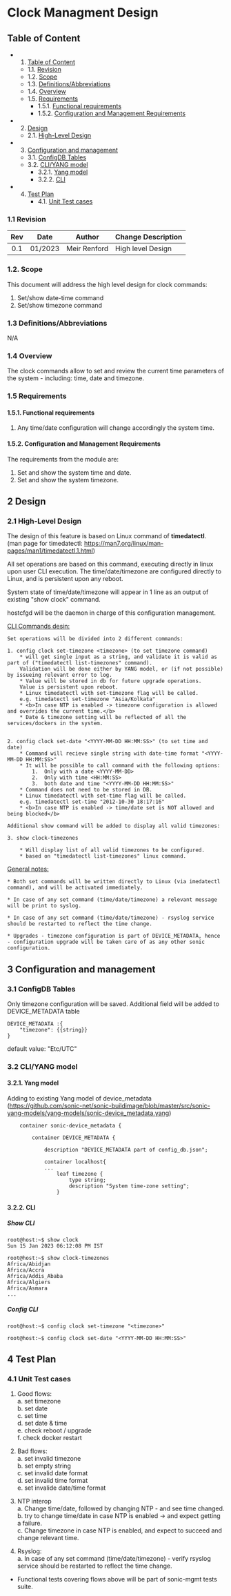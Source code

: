 # Clock Managment Design #

## Table of Content 


* 1. [Table of Content](#TableofContent)
	* 1.1. [Revision](#Revision)
	* 1.2. [Scope](#Scope)
	* 1.3. [Definitions/Abbreviations](#DefinitionsAbbreviations)
	* 1.4. [Overview](#Overview)
	* 1.5. [Requirements](#Requirements)
		* 1.5.1. [Functional requirements](#FunctionalRequirements)
		* 1.5.2. [Configuration and Management Requirements](#ConfigurationManagementRequirements) 
* 2. [Design](#Design)
	* 2.1. [High-Level Design](#High-LevelDesign)
* 3. [Configuration and management](#Configurationandmanagement)
	* 3.1. [ConfigDB Tables](#ConfigDBTables)
	* 3.2. [CLI/YANG model](#CLIYANGmodel)
		* 3.2.1. [Yang model](#Yangmodel)
		* 3.2.2. [CLI](#Climodel)
* 4. [Test Plan](#TestPlan)
		* 4.1. [Unit Test cases](#UnitTestcases)


### 1.1 <a name='Revision'></a>Revision

|  Rev  |  Date   |      Author      | Change Description |
| :---: | :-----: | :--------------: | ------------------ |
|  0.1  | 01/2023 | Meir Renford	 | High level Design  |

###  1.2. <a name='Scope'></a>Scope

This document will address the high level design for clock commands:
1.	Set/show date-time command
2.	Set/show timezone command


### 1.3 <a name='DefinitionsAbbreviations'></a>Definitions/Abbreviations 

N/A

### 1.4 Overview 

The clock commands allow to set and review the current time parameters of the system - including: time, date and timezone. 

### 1.5 Requirements
####  1.5.1. <a name='FunctionalRequirements'></a>Functional requirements

1. Any time/date configuration will change accordingly the system time. 

####  1.5.2. <a name='ConfigurationManagementRequirements'></a>Configuration and Management Requirements
The requirements from the module are: 
1.	Set and show the system time and date.
2.	Set and show the system timezone.


##  2 <a name='Design'></a>Design

###  2.1 <a name='High-LevelDesign'></a>High-Level Design

The design of this feature is based on Linux command of <b>timedatectl</b>.<BR>
(man page for timedatectl: https://man7.org/linux/man-pages/man1/timedatectl.1.html)

All set operations are based on this command, executing directly in linux upon user CLI execution.
The time/date/timezone are configured directly to Linux, and is persistent upon any reboot.

System state of time/date/timezone will appear in 1 line as an output of existing "show clock" command.

hostcfgd will be the daemon in charge of this configuration management.

<u>CLI Commands desin:</u><br>

	Set operations will be divided into 2 different commands:

	1. config clock set-timezone <timezone> (to set timezone command)
		* will get single input as a string, and validate it is valid as part of ("timedatectl list-timezones" command).
		Validation will be done either by YANG model, or (if not possible) by issueing relevant error to log.
		* Value will be stored in db for future upgrade operations.
		Value is persistent upon reboot.
		* Linux timedatectl with set-timezone flag will be called.
		e.g. timedatectl set-timezone "Asia/Kolkata"
		* <b>In case NTP is enabled -> timezone configuration is allowed and overrides the current time.</b>
		* Date & timezone setting will be reflected of all the services/dockers in the system.


	2. config clock set-date "<YYYY-MM-DD HH:MM:SS>" (to set time and date)
		* Command will recieve single string with date-time format "<YYYY-MM-DD HH:MM:SS>"
		* It will be possible to call command with the following options:
			1.	Only with a date <YYYY-MM-DD>
			2. 	Only with time <HH:MM:SS>
			3.  both date and time "<YYYY-MM-DD HH:MM:SS>"
		* Command does not need to be stored in DB.
		* Linux timedatectl with set-time flag will be called.
		e.g. timedatectl set-time "2012-10-30 18:17:16"
		* <b>In case NTP is enabled -> time/date set is NOT allowed and being blocked</b>

	Additional show command will be added to display all valid timezones:

	3. show clock-timezones

		* Will display list of all valid timezones to be configured.
		* based on "timedatectl list-timezones" linux command.


<u>General notes:</u><br>

	* Both set commands will be written directly to Linux (via imedatectl command), and will be activated immediately.

	* In case of any set command (time/date/timezone) a relevant message will be print to syslog.

	* In case of any set command (time/date/timezone) - rsyslog service should be restarted to reflect the time change.

	* Upgrades - timezone configuration is part of DEVICE_METADATA, hence - configuration upgrade will be taken care of as any other sonic configuration.


##  3 <a name='Configurationandmanagement'></a>Configuration and management

###  3.1 <a name='ConfigDBTables'></a>ConfigDB Tables

Only timezone configuration will be saved.
Additional field will be added to DEVICE_METADATA table

```
DEVICE_METADATA :{
    "timezone": {{string}}
}
```

default value: "Etc/UTC"


###  3.2 <a name='CLIYANGmodel'></a>CLI/YANG model

####  3.2.1. <a name='Yangmodel'></a>Yang model


Adding to existing Yang model of device_metadata (https://github.com/sonic-net/sonic-buildimage/blob/master/src/sonic-yang-models/yang-models/sonic-device_metadata.yang)

```
    container sonic-device_metadata {

        container DEVICE_METADATA {

            description "DEVICE_METADATA part of config_db.json";

            container localhost{
			...
				leaf timezone {
					type string;
					description "System time-zone setting";
				}
```

####  3.2.2. <a name='Climodel'></a>CLI

##### Show CLI

```
root@host:~$ show clock 
Sun 15 Jan 2023 06:12:08 PM IST

```

```
root@host:~$ show clock-timezones
Africa/Abidjan
Africa/Accra
Africa/Addis_Ababa
Africa/Algiers
Africa/Asmara
...

```

##### Config CLI

```
root@host:~$ config clock set-timezone "<timezone>"

```

```
root@host:~$ config clock set-date "<YYYY-MM-DD HH:MM:SS>"

```


##  4 <a name='TestPlan'></a>Test Plan

###  4.1 <a name='UnitTestcases'></a>Unit Test cases

1. Good flows:<br>
	a. set timezone<br>
	b. set date<br>
	c. set time<br>
	d. set date & time<br>
	e. check reboot / upgrade<br>
	f. check docker restart<br>
	

2. Bad flows:<br>
	a. set invalid timezone<br>
	b. set empty string<br>
	c. set invalid date format<br>
	d. set invalid time format<br>
	e. set invalide date/time format<br>

3. NTP interop<br>
	a. Change time/date, followed by changing NTP - and see time changed.<br>
	b. try to change time/date in case NTP is enabled -> and expect getting a failure.<br>
	c. Change timezone in case NTP is enabled, and expect to succeed and change relevant time.<br>

4. Rsyslog:<br>
	a. In case of any set command (time/date/timezone) - verify rsyslog service should be restarted to reflect the time change.

* Functional tests covering flows above will be part of sonic-mgmt tests suite.
